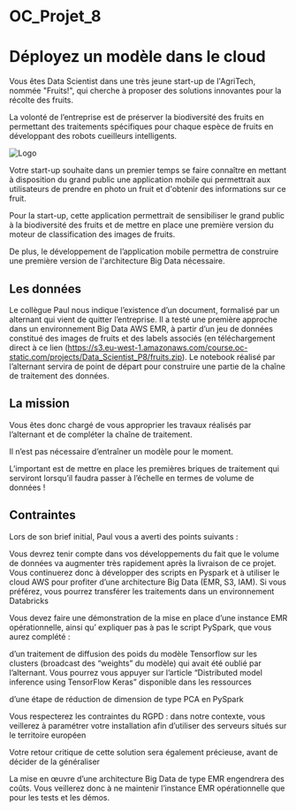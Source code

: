 # OC_Projet_8
# Déployez un modèle dans le cloud
Vous êtes Data Scientist dans une très jeune start-up de l'AgriTech, nommée "Fruits!", qui cherche à proposer des solutions innovantes pour la récolte des fruits.

La volonté de l’entreprise est de préserver la biodiversité des fruits en permettant des traitements spécifiques pour chaque espèce de fruits en développant des robots cueilleurs intelligents.

![Logo](URL_зображення)


Votre start-up souhaite dans un premier temps se faire connaître en mettant à disposition du grand public une application mobile qui permettrait aux utilisateurs de prendre en photo un fruit et d'obtenir des informations sur ce fruit.

Pour la start-up, cette application permettrait de sensibiliser le grand public à la biodiversité des fruits et de mettre en place une première version du moteur de classification des images de fruits.

De plus, le développement de l’application mobile permettra de construire une première version de l'architecture Big Data nécessaire.

## Les données
Le collègue Paul nous indique l’existence d’un document, formalisé par un alternant qui vient de quitter l’entreprise. Il a testé une première approche dans un environnement Big Data AWS EMR, à partir d’un jeu de données constitué des images de fruits et des labels associés (en téléchargement direct à ce lien (https://s3.eu-west-1.amazonaws.com/course.oc-static.com/projects/Data_Scientist_P8/fruits.zip). Le notebook réalisé par l’alternant servira de point de départ pour construire une partie de la chaîne de traitement des données.

## La mission
Vous êtes donc chargé de vous approprier les travaux réalisés par l’alternant et de compléter la chaîne de traitement.

Il n’est pas nécessaire d’entraîner un modèle pour le moment.

L’important est de mettre en place les premières briques de traitement qui serviront lorsqu’il faudra passer à l’échelle en termes de volume de données !

## Contraintes
Lors de son brief initial, Paul vous a averti des points suivants :

Vous devrez tenir compte dans vos développements du fait que le volume de données va augmenter très rapidement après la livraison de ce projet. Vous continuerez donc à développer des scripts en Pyspark et à utiliser le cloud AWS pour profiter d’une architecture Big Data (EMR, S3, IAM). Si vous préférez, vous pourrez transférer les traitements dans un environnement Databricks

Vous devez faire une démonstration de la mise en place d’une instance EMR opérationnelle, ainsi qu’ expliquer pas à pas le script PySpark, que vous aurez complété :

d’un traitement de diffusion des poids du modèle Tensorflow sur les clusters (broadcast des “weights” du modèle) qui avait été oublié par l’alternant. Vous pourrez vous appuyer sur l’article “Distributed model inference using TensorFlow Keras” disponible dans les ressources

d’une étape de réduction de dimension de type PCA en PySpark

Vous respecterez les contraintes du RGPD : dans notre contexte, vous veillerez à paramétrer votre installation afin d’utiliser des serveurs situés sur le territoire européen

Votre retour critique de cette solution sera également précieuse, avant de décider de la généraliser

La mise en œuvre d’une architecture Big Data de type EMR engendrera des coûts. Vous veillerez donc à ne maintenir l’instance EMR opérationnelle que pour les tests et les démos.
